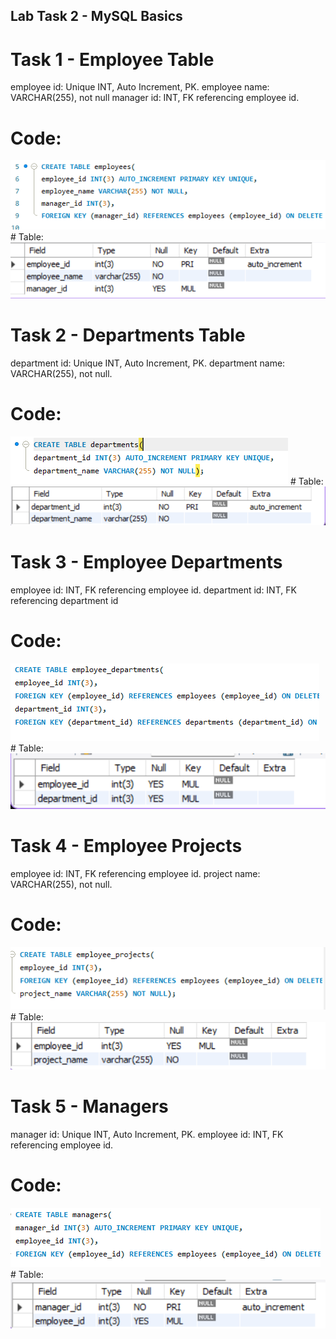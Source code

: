 ## Lab Task 2 - MySQL Basics
# Task 1 - Employee Table
employee id: Unique INT, Auto Increment, PK.
employee name: VARCHAR(255), not null
manager id: INT, FK referencing employee id.

# Code: 
<img src="Task1-1.png">
# Table:
<img src="Task1-T1.png">

# Task 2 - Departments Table
department id: Unique INT, Auto Increment, PK.
department name: VARCHAR(255), not null.

# Code:
<img src="Task1-2.png">
# Table:
<img src="Task1-T2.png">

# Task 3 - Employee Departments
employee id: INT, FK referencing employee id.
department id: INT, FK referencing department id

# Code:
<img src="Task1-3.png">
# Table:
<img src="Task1-T3.png">

# Task 4 - Employee Projects
employee id: INT, FK referencing employee id.
project name: VARCHAR(255), not null.

# Code:
<img src="Task1-4.png">
# Table:
<img src="Task1-T4.png">

# Task 5 - Managers
manager id: Unique INT, Auto Increment, PK.
employee id: INT, FK referencing employee id.

# Code:
<img src="Task1-5.png">
# Table:
<img src="Task1-T5.png">
